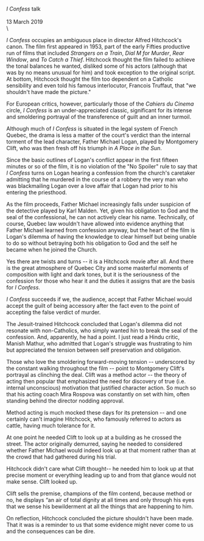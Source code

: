 *I Confess* talk
\
\
13 March 2019
\
\

*I Confess* occupies an ambiguous place in director Alfred Hitchcock's canon. The film first appeared in 1953, part of the early Fifties productive run of films that included *Strangers on a Train*, *Dial M for Murder*, _Rear Window_, and *To Catch a Thief*. Hitchcock thought the film failed to achieve the tonal balances he wanted, disliked some of his actors (although that was by no means unusual for him) and took exception to the original script. At bottom, Hitchcock thought the film too dependent on a Catholic sensibility and even told his famous interlocutor, Francois Truffaut, that "we shouldn't have made the picture."

For European critics, however,  particularly those of the *Cahiers du Cinema* circle, *I Confess* is an under-appreciated classic, significant for its intense and smoldering portrayal of the transference of guilt and an inner turmoil.

Although much of *I Confess* is situated in the legal system of French Quebec, the drama is less a matter of the court's verdict than the internal torment of the lead character, Father Michael Logan, played by Montgomery Clift, who was then fresh off his triumph in *A Place in the Sun*.

Since the basic outlines of Logan's conflict appear in the first fifteen minutes or so of the film, it is no violation of the "No Spoiler" rule to say that *I Confess* turns on Logan hearing a confession from the church's caretaker admitting that he murdered in the course of a robbery the very man who was blackmailing Logan over a love affair that Logan had prior to his entering the priesthood.

As the film proceeds, Father Michael increasingly falls under suspicion of the detective played by Karl Malden. Yet, given his obligation to God and the seal of the confessional, he can not actively clear his name. Technically, of course, Quebec law wouldn't have allowed into evidence anything that Father Michael learned from confession anyway, but the heart of the film is Logan's dilemma of having the knowledge to clear himself but being unable to do so without betraying both his obligation to God and the self he became when he joined the Church.

Yes there are twists and turns -- it is a Hitchcock movie after all. And there is the great atmosphere of Quebec City and some masterful moments of composition with light and dark tones, but it is the seriousness of the confession for those who hear it and the duties it assigns that are the basis for *I Confess*.

*I Confess* succeeds if we, the audience, accept that Father Michael  would accept the guilt of being accessory after the fact even to the point of accepting the false verdict of murder.

The Jesuit-trained Hitchcock concluded that Logan's dilemma did not resonate with non-Catholics, who simply wanted hin to break the seal of the confession. And, apparently, he had a point. I just read a Hindu critic, Manish Mathur,  who admitted that Logan's struggle was frustrating to him but appreciated the tension between self preservation and obligation.

Those who love the smoldering forward-moving tension -- underscored by the constant walking throughout the film -- point to Montgomery Clift's portrayal as clinching the deal. Clift was a method actor -- the theory of acting then popular that emphasized the need for discovery of true (i.e. internal unconscious) motivation that justified character action. So much so that his acting coach Mira Rospova was constantly on set with him, often standing behind the director nodding approval.

Method acting is much mocked these days for its pretension -- and one certainly can't imagine Hitchcock, who famously referred to actors as cattle, having much tolerance for it.

At one point he needed Clift to look up at a building as he crossed the street. The actor originally demurred, saying he needed to considered whether Father Michael would indeed look up at that moment rather than at the crowd that had gathered during his trial.

Hitchcock didn't care what Clift thought-- he needed him to look up at that precise moment or everything leading up to and from that glance would not make sense. Clift looked up.

Clift sells the premise, champions of the film contend, because method or no, he displays “an air of total dignity at all times and only through his eyes that we sense his bewilderment at all the things that are happening to him.

On reflection, Hitchcock concluded the picture shouldn't have been made. That it was is a reminder to us that some evidence might never come to us and the consequences can be dire.
